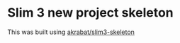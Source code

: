 # Slim 3 new project skeleton
This was built using [akrabat/slim3-skeleton](https://github.com/akrabat/slim3-skeleton)